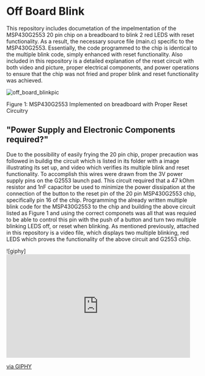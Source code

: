 # Off Board Blink
This repository includes documetation of the impelmentation of the MSP430G2553 20 pin chip on a breadboard to blink 2 red LEDS with reset functionality. As a result, the necessary source file (main.c) specific to the MSP430G2553. Essentially, the code programmed to the chip is identical to the multiple blink code, simply enhanced with reset functionality. Also included in this repository is a detailed explanation of the reset circuit with both video and picture, proper electrical components, and power operations to ensure that the chip was not fried and proper blink and reset functionality was achieved.


![off_board_blinkpic](https://user-images.githubusercontent.com/35699946/45919252-68d92800-be60-11e8-9ce9-e5060954dce8.jpeg)

Figure 1: MSP430G2553 Implemented on breadboard with Proper Reset Circuitry 






## "Power Supply and Electronic Components required?"
Due to the possibility of easily frying the 20 pin chip, proper precaution was followed in buildig the circuit which is listed in its folder with a image illustrating its set up, and video which verifies its multiple blink and reset functionality. To accomplish this wires were drawn from the 3V power supply pins on the G2553 launch pad. This circuit required that a 47 kOhm resistor and 1nF capacitor be used to minimize the power dissipation at the connection of the button to the reset pin of the 20 pin MSP430G2553 chip, specifically pin 16 of the chip. Programming the already written multiple blink code for the MSP430G2553 to the chip and building the above circuit listed as Figure 1 and using the correct componets was all that was requied to be able to control this pin with the push of a button and turn two multiple blinking LEDS off, or reset when blinking. As mentioned previously, attached in this repository is a video file, which displays two multiple blinking, red LEDS which proves the functionality of the above circuit and G2553 chip.
 
![giphy]<iframe src="https://giphy.com/embed/3JTq6E4b4vZyKDCsk1" width="480" height="270" frameBorder="0" class="giphy-embed" allowFullScreen></iframe><p><a href="https://giphy.com/gifs/offboardblink-3JTq6E4b4vZyKDCsk1">via GIPHY</a></p>
